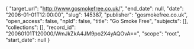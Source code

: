 {
  "target_url": "http://www.gosmokefree.co.uk/", 
  "end_date": null, 
  "date": "2006-01-01T12:00:00", 
  "slug": 145387, 
  "publisher": "gosmokefree.co.uk", 
  "open_access": false, 
  "npld": false, 
  "title": "Go Smoke Free", 
  "subjects": [], 
  "collections": [], 
  "record_id": "20060101T120000/WmJkZkA4JM9po2X4yAQOvA==", 
  "scope": "root", 
  "start_date": null
}

